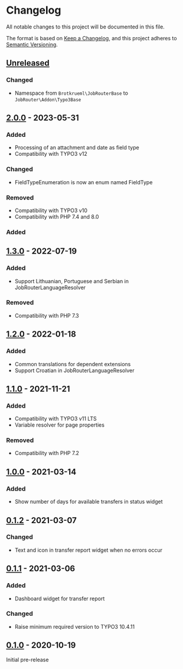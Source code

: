 # Changelog
All notable changes to this project will be documented in this file.

The format is based on [Keep a Changelog](https://keepachangelog.com/en/1.0.0/),
and this project adheres to [Semantic Versioning](https://semver.org/spec/v2.0.0.html).

## [Unreleased]

### Changed
- Namespace from `Brotkrueml\JobRouterBase` to `JobRouter\Addon\Typo3Base`

## [2.0.0] - 2023-05-31

### Added
- Processing of an attachment and date as field type
- Compatibility with TYPO3 v12

### Changed
- FieldTypeEnumeration is now an enum named FieldType

### Removed
- Compatibility with TYPO3 v10
- Compatibility with PHP 7.4 and 8.0

### Added

## [1.3.0] - 2022-07-19

### Added
- Support Lithuanian, Portuguese and Serbian in JobRouterLanguageResolver

### Removed
- Compatibility with PHP 7.3

## [1.2.0] - 2022-01-18

### Added
- Common translations for dependent extensions
- Support Croatian in JobRouterLanguageResolver

## [1.1.0] - 2021-11-21

### Added
- Compatibility with TYPO3 v11 LTS
- Variable resolver for page properties

### Removed
- Compatibility with PHP 7.2

## [1.0.0] - 2021-03-14

### Added
- Show number of days for available transfers in status widget

## [0.1.2] - 2021-03-07

### Changed
- Text and icon in transfer report widget when no errors occur

## [0.1.1] - 2021-03-06

### Added
- Dashboard widget for transfer report

### Changed
- Raise minimum required version to TYPO3 10.4.11

## [0.1.0] - 2020-10-19

Initial pre-release

[Unreleased]: https://github.com/jobrouter/typo3-base/compare/v2.0.0...HEAD
[2.0.0]: https://github.com/jobrouter/typo3-base/compare/v1.3.0...v2.0.0
[1.3.0]: https://github.com/jobrouter/typo3-base/compare/v1.2.0...v1.3.0
[1.2.0]: https://github.com/jobrouter/typo3-base/compare/v1.1.0...v1.2.0
[1.1.0]: https://github.com/jobrouter/typo3-base/compare/v1.0.0...v1.1.0
[1.0.0]: https://github.com/jobrouter/typo3-base/compare/v0.1.2...v1.0.0
[0.1.2]: https://github.com/jobrouter/typo3-base/compare/v0.1.1...v0.1.2
[0.1.1]: https://github.com/jobrouter/typo3-base/compare/v0.1.0...v0.1.1
[0.1.0]: https://github.com/jobrouter/typo3-base/releases/tag/v0.1.0
